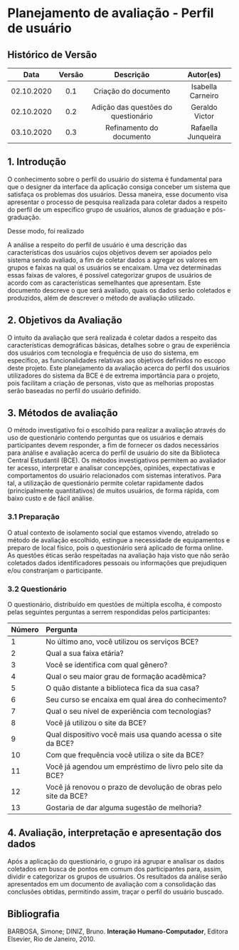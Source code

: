 # Planejamento de avaliação - Perfil de usuário

## Histórico de Versão
| Data       | Versão | Descrição                           | Autor(es)          |
|:----------:|:------:|:-----------------------------------:|:------------------:|
| 02.10.2020 | 0.1    | Criação do documento                | Isabella Carneiro  |
| 02.10.2020 | 0.2    | Adição das questões do questionário | Geraldo Victor     |
| 03.10.2020 | 0.3    | Refinamento do documento            | Rafaella Junqueira |


## 1. Introdução

O conhecimento sobre o perfil do usuário do sistema é fundamental para que o designer da interface da aplicação consiga 
conceber um sistema que satisfaça os problemas dos usuários. Dessa maneira, esse documento visa apresentar o processo de pesquisa realizada para coletar dados a respeito do perfil de um específico grupo de usuários, alunos de graduação e pós-graduação.

Desse modo, foi realizado 


A análise a respeito do perfil de usuário é uma descrição das características dos usuários cujos objetivos devem ser apoiados pelo sistema sendo avaliado, a fim de coletar dados a agregar os valores em grupos e faixas na qual os usuários se encaixam. Uma vez determinadas essas faixas de valores, é possível categorizar grupos de usuários de acordo com as características semelhantes que apresentam. Este documento descreve o que será avaliado, quais os dados serão coletados e produzidos, além de descrever o método de avaliação utilizado. 

## 2. Objetivos da Avaliação

O intuito da avaliação que será realizada é coletar dados a respeito das características demográficas básicas, detalhes sobre o grau de experiência dos usuários com tecnologia e frequência de uso do sistema, em específico, as funcionalidades relativas aos objetivos definidos no escopo deste projeto. Este planejamento da avaliação acerca do perfil dos usuários utilizadores do sistema da BCE é de extrema importância para o projeto, pois facilitam a criação de personas,  visto que as melhorias propostas serão baseadas no perfil do usuário definido.

## 3. Métodos de avaliação

O método investigativo foi o escolhido para realizar a avaliação através do uso de questionário contendo perguntas que os usuários e demais participantes devem responder, a fim de fornecer os dados necessários para análise e avaliação acerca do perfil de usuário do site da Biblioteca Central Estudantil (BCE). Os métodos investigativos permitem ao avaliador ter acesso, interpretar e analisar concepções, opiniões, expectativas e comportamentos do usuário relacionados com sistemas interativos. Para tal, a utilização de questionário permite coletar rapidamente dados (principalmente quantitativos) de muitos usuários, de forma rápida, com baixo custo e de fácil análise.

### 3.1 Preparação

O atual contexto de isolamento social que estamos vivendo, atrelado so método de avaliação escolhido, estingue a necessidade de equipamentos e preparo de local físico, pois o questionário será aplicado de forma online. As questões éticas serão respeitadas na avaliação haja visto que não serão coletados dados identificadores pessoais ou informações que prejudiquen e/ou constranjam o participante.

### 3.2 Questionário
O questionário, distribuído em questões de múltipla escolha, é composto pelas seguintes perguntas a serrem respondidas pelos participantes:
  
| Número | Pergunta                                                             |
| :----  | :------------------------------------------------------------------- |
| 1      | No último ano, você utilizou os serviços BCE?                        |
| 2      | Qual a sua faixa etária?                                             |
| 3      | Você se identifica com qual gênero?                                  |
| 4      | Qual o seu maior grau de formação acadêmica?                         |
| 5      | O quão distante a biblioteca fica da sua casa?                       |
| 6      | Seu curso se encaixa em qual área do conhecimento?                   |
| 7      | Qual o seu nível de experiência com tecnologias?                     |
| 8      | Você já utilizou o site da BCE?                                      |
| 9      | Qual dispositivo você mais usa quando acessa o site da BCE?          |
| 10     | Com que frequência você utiliza o site da BCE?                       |
| 11     | Você já agendou um empréstimo de livro pelo site da BCE?             |
| 12     | Você já renovou o prazo de devolução de obras pelo site da BCE?     |
| 13     | Gostaria de dar alguma sugestão de melhoria?                         |

## 4. Avaliação, interpretação e apresentação dos dados

Após a aplicação do questionário, o grupo irá agrupar e analisar os dados coletados em busca de pontos em comum dos participantes para, assim, dividir e categorizar os grupos de usuários. Os resultados da análise serão apresentados em um documento de avaliação com a consolidação das conclusões obtidas, permitindo assim, traçar o perfil do usuário buscado.

## Bibliografia

BARBOSA, Simone; DINIZ, Bruno. **Interação Humano-Computador**, Editora Elsevier, Rio de Janeiro, 2010.
